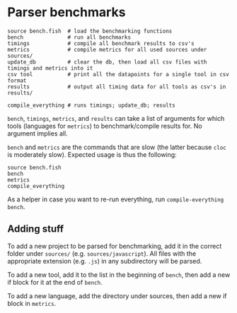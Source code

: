 # Parser benchmarks

```fish
source bench.fish  # load the benchmarking functions
bench              # run all benchmarks
timings            # compile all benchmark results to csv's
metrics            # compile metrics for all used sources under sources/
update_db          # clear the db, then load all csv files with timings and metrics into it
csv tool           # print all the datapoints for a single tool in csv format
results            # output all timing data for all tools as csv's in results/

compile_everything # runs timings; update_db; results
```

`bench`, `timings`, `metrics`, and `results` can take a list of
arguments for which tools (languages for `metrics`) to
benchmark/compile results for. No argument implies all.

`bench` and `metrics` are the commands that are slow (the latter
because `cloc` is moderately slow). Expected usage is thus the
following:

```fish
source bench.fish
bench
metrics
compile_everything
```

As a helper in case you want to re-run everything, run
`compile-everything bench`.

## Adding stuff

To add a new project to be parsed for benchmarking, add it in the
correct folder under `sources/` (e.g. `sources/javascript`). All
files with the appropriate extension (e.g. `.js`) in any subdirectory
will be parsed.

To add a new tool, add it to the list in the beginning of `bench`,
then add a new if block for it at the end of `bench`.

To add a new language, add the directory under sources, then add a new
if block in `metrics`.
